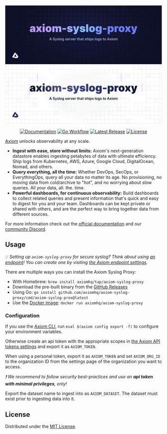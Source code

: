 ![axiom-syslog-proxy: Syslog ingestion by proxy for Axiom](.github/images/banner-dark.svg#gh-dark-mode-only)
![axiom-syslog-proxy: Syslog ingestion by proxy for Axiom](.github/images/banner-light.svg#gh-light-mode-only)

<div align="center">

[![Documentation][docs_badge]][docs]
[![Go Workflow][workflow_badge]][workflow]
[![Latest Release][release_badge]][release]
[![License][license_badge]][license]

</div>

[Axiom](https://axiom.co) unlocks observability at any scale.

- **Ingest with ease, store without limits:** Axiom's next-generation datastore
  enables ingesting petabytes of data with ultimate efficiency. Ship logs from
  Kubernetes, AWS, Azure, Google Cloud, DigitalOcean, Nomad, and others.
- **Query everything, all the time:** Whether DevOps, SecOps, or EverythingOps,
  query all your data no matter its age. No provisioning, no moving data from
  cold/archive to "hot", and no worrying about slow queries. All your data, all.
  the. time.
- **Powerful dashboards, for continuous observability:** Build dashboards to
  collect related queries and present information that's quick and easy to
  digest for you and your team. Dashboards can be kept private or shared with
  others, and are the perfect way to bring together data from different sources.

For more information check out the
[official documentation](https://axiom.co/docs) and our
[community Discord](https://axiom.co/discord).

## Usage

💡 _Setting up `axiom-syslog-proxy` for secure syslog? Think about using
[an endpoint](https://axiom.co/docs/endpoints/introduction)! You can create one
by visiting
[the Axiom endpoint settings](https://app.axiom.co/vercel-pbue/settings/endpoints)._

There are multiple ways you can install the Axiom Syslog Proxy:

- With Homebrew: `brew install axiomhq/tap/axiom-syslog-proxy`
- Download the pre-built binary from the
  [GitHub Releases](https://github.com/axiomhq/axiom-syslog-proxy/releases/latest)
- Using Go: `go install github.com/axiomhq/axiom-syslog-proxy/cmd/axiom-syslog-prox@latest`
- Use the [Docker image](https://hub.docker.com/r/axiomhq/axiom-syslog-proxy): `docker run axiomhq/axiom-syslog-proxy`

### Configuration

If you use the [Axiom CLI](https://github.com/axiomhq/cli), run
`eval $(axiom config export -f)` to configure your environment variables.

Otherwise create an api token with the appropriate scopes in
[the Axiom API tokens settings](https://app.axiom.co/settings/api-tokens) and
export it as `AXIOM_TOKEN`.

When using a personal token, export it as `AXIOM_TOKEN` and set `AXIOM_ORG_ID`
to the organization ID from the settings page of the organization you want to
access.

_❗ We recommend to follow security best-practices and use an **api token with
minimal privileges**, only!_

Export the dataset name to ingest into as `AXIOM_DATASET`. The dataset must
exist prior to ingesting data into it.

## License

Distributed under the [MIT License](./LICENSE).

<!-- Badges -->

[docs]: https://docs.axiom.co
[docs_badge]: https://img.shields.io/badge/docs-reference-blue.svg
[workflow]: https://github.com/axiomhq/axiom-syslog-proxy/actions/workflows/push.yaml
[workflow_badge]: https://img.shields.io/github/actions/workflow/status/axiomhq/axiom-syslog-proxy/push.yaml?branch=main&ghcache=unused
[release]: https://github.com/axiomhq/axiom-syslog-proxy/releases/latest
[release_badge]: https://img.shields.io/github/release/axiomhq/axiom-syslog-proxy.svg
[license]: https://opensource.org/licenses/MIT
[license_badge]: https://img.shields.io/github/license/axiomhq/axiom-syslog-proxy.svg?color=blue
